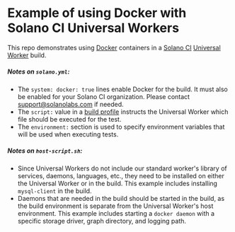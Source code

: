 # Example of using Docker with Solano CI Universal Workers

This repo demonstrates using [Docker](https://www.docker.com/) containers in
a [Solano CI](https://www.solanolabs.com/) 
[Universal Worker](http://docs.solanolabs.com/Beta/universal-worker/) build.

##### Notes on `solano.yml`:

  * The `system: docker: true` lines enable Docker for the build. It 
must also be enabled for your Solano CI organization. Please contact
support@solanolabs.com if needed.
  * The `script:` value in a
[build profile](http://docs.solanolabs.com/Beta/build-profiles/)
instructs the Universal Worker which file should be executed for the test.
  * The `environment:` section is used to specify environment variables
that will be used when executing tests.

##### Notes on `host-script.sh`:

  * Since Universal Workers do not include our standard worker's library
of services, daemons, languages, etc., they need to be installed on either
the Universal Worker or in the build. This example includes installing
`mysql-client` in the build.
  * Daemons that are needed in the build should be started in the build,
as the build environment is separate from the Universal Worker's host
environment. This example includes starting a `docker daemon` with a
specific storage driver, graph directory, and logging path.
